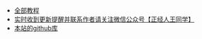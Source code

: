 * [全部教程](README)
* [实时收到更新提醒并联系作者请关注微信公众号【正经人王同学】]()
* [本站的github库](https://github.com/zjrwtx/sharpdocs)